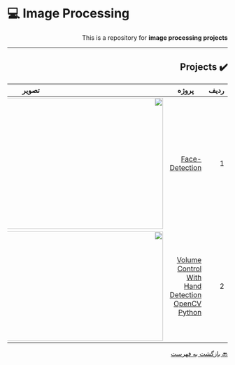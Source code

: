 # :computer: Image Processing

<div dir="rtl">

This is a repository for **image processing projects**

***


## :heavy_check_mark: Projects
 
 
ردیف | پروژه | تصویر         
 --- | --- | ---  
1 | [Face-Detection](faccedetection) | <img align="right" src="https://digiato.com/wp-content/uploads/2019/07/facial-recognition-1.gif" height="300" width="600">
2 | [Volume Control With Hand Detection OpenCV Python](https://b2n.ir/handdetection) | <img align="right" src="[https://digiato.com/wp-content/uploads/2019/07/facial-recognition-1.gif](https://user-images.githubusercontent.com/86593289/128878239-67a81275-d3b9-44cd-8ccf-64d75eb5fa89.png)" height="250" width="500">
 

 
 [:back: بازگشت به فهرست](#mag_right-فهرست-جدول)
